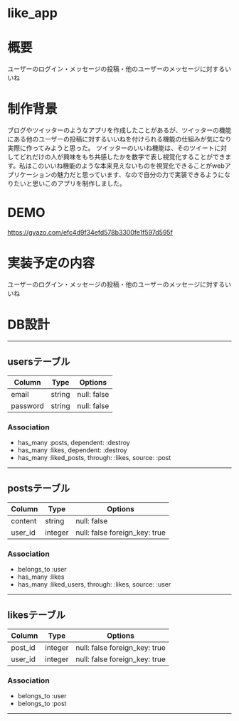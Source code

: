 # like_app
# 概要
ユーザーのログイン・メッセージの投稿・他のユーザーのメッセージに対するいいね
# 制作背景
ブログやツイッターのようなアプリを作成したことがあるが、ツイッターの機能にある他のユーザーの投稿に対するいいねを付けられる機能の仕組みが気になり実際に作ってみようと思った。
ツイッターのいいね機能は、そのツイートに対してどれだけの人が興味をもち共感したかを数字で表し視覚化することができます。私はこのいいね機能のような本来見えないものを視覚化できることがwebアプリケーションの魅力だと思っています、なので自分の力で実装できるようになりたいと思いこのアプリを制作しました。
# DEMO
https://gyazo.com/efc4d9f34efd578b3300fe1f597d595f
# 実装予定の内容
ユーザーのログイン・メッセージの投稿・他のユーザーのメッセージに対するいいね
# DB設計

------------------------------------
## usersテーブル

|Column|Type|Options|
|------|----|-------|
|email|string|null: false|
|password|string|null: false|

### Association

- has_many :posts, dependent: :destroy
- has_many :likes, dependent: :destroy
- has_many :liked_posts, through: :likes, source: :post

------------------------------------
## postsテーブル

|Column|Type|Options|
|------|----|-------|
|content|string|null: false|
|user_id|integer|null: false foreign_key: true|

### Association

- belongs_to :user
- has_many :likes
- has_many :liked_users, through: :likes, source: :user

------------------------------------
## likesテーブル

|Column|Type|Options|
|------|----|-------|
|post_id|integer|null: false foreign_key: true|
|user_id|integer|null: false foreign_key: true|

### Association

- belongs_to :user
- belongs_to :post

------------------------------------